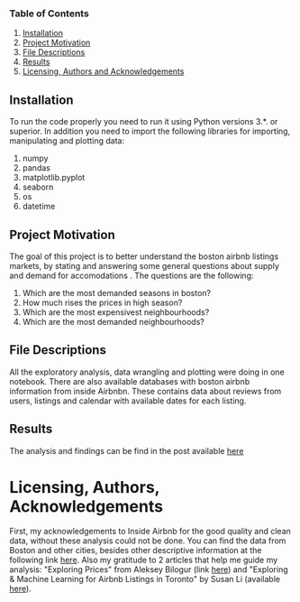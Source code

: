 ### Table of Contents

1. [Installation](#installation)
2. [Project Motivation](#motivation)
3. [File Descriptions](#files)
4. [Results](#results)
5. [Licensing, Authors and Acknowledgements](#licensing)

## Installation<a name="installation"></a>

To run the code properly you need to run it using Python versions 3.*. or superior. In addition you need to import the following 
libraries for importing, manipulating and plotting data:
1. numpy
2. pandas
3. matplotlib.pyplot
4. seaborn
5. os
6. datetime

## Project Motivation<a name="motivation"></a>

The goal of this project is to better understand the boston airbnb listings markets, by stating and answering some general questions about
supply and demand for accomodations . The questions are the following:

1. Which are the most demanded seasons in boston?
2. How much rises the prices in high season?
3. Which are the most expensivest neighbourhoods?
4. Which are the most demanded neighbourhoods?

## File Descriptions <a name="files"></a>

All the exploratory analysis, data wrangling and plotting were doing in one notebook. There are also available databases with boston airbnb information from inside Airbnbn. 
These contains data about reviews from users, listings and calendar with available dates for each listing.

## Results <a name="results"></a>

The analysis and findings can be find in the post available [here](https://www.emol.com/)


# Licensing, Authors, Acknowledgements<a name="licensing"></a>

First, my acknowledgements to Inside Airbnb for the good quality and clean data, without these analysis could not be done. You can find the data from Boston and other cities, besides other descriptive information at the following link [here](http://insideairbnb.com/get-the-data.html).
Also my gratitude to 2 articles that help me guide my analysis: "Exploring Prices" from Aleksey Bilogur (link [here](https://www.kaggle.com/residentmario/exploring-prices)) and "Exploring & Machine Learning for Airbnb Listings in Toronto" by Susan Li (available [here](https://towardsdatascience.com/exploring-machine-learning-for-airbnb-listings-in-toronto-efdbdeba2644)).
